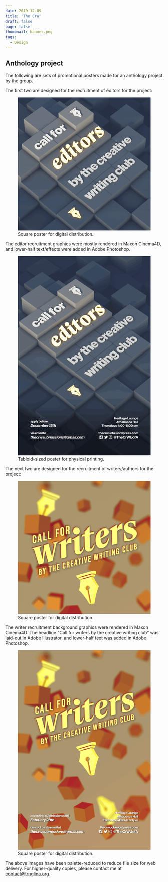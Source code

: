 ```yaml
---
date: 2019-12-09
title: 'The CrW'
draft: false
page: false
thumbnail: banner.png
tags:
  - Design
---
```


## Anthology project

The following are sets of promotional posters made for an anthology project by the group.

The first two are designed for the recruitment of editors for the project:

<figure>
  <img src="call-for-editors-square-fs8.png" alt="Square poster displaying the group's logo and the words 'Call for editors by the Creative writing club'.">
  <figcaption>Square poster for digital distribution.</figcaption>
</figure>

The editor recruitment graphics were mostly rendered in Maxon Cinema4D, and lower-half text/effects were added in Adobe Photoshop.

<figure>
  <img src="call-for-editors-fs8.png" alt="Tabloid-sized poster displaying the group's logo, location, contact and social media information, and the words 'Call for editors by the Creative writing club', alongside the deadline for applicants. The application deadline is December 15th, and applications should be made to thecrwsubmissions@gmail.com. The group meets on Thursdays from 4:00 to 6:00 P.M. weekly, in the Heritage Lounge, located within Athabasca Hall. The group's website is at thecrwuofa.wordpress.com, and can be found at @TheCrWUofA on Facebook, Twitter, and Instagram.">
  <figcaption>Tabloid-sized poster for physical printing.</figcaption> 
</figure>

The next two are designed for the recruitment of writers/authors for the project:

<figure>
  <img src="call-for-writers-square-fs8.png" alt="Square poster displaying the group's logo and the words 'Call for writers by the Creative writing club'.">
  <figcaption>Square poster for digital distribution.</figcaption>
</figure>

The writer recruitment background graphics were rendered in Maxon Cinema4D. The headline "Call for writers by the creative writing club" was laid-out in Adobe Illustrator, and lower-half text was added in Adobe Photoshop.

<figure>
  <img src="call-for-writers-fs8.png" alt="Tabloid-sized poster displaying the group's logo, location, contact and social media information, and the words 'Call for writers by the Creative writing club', alongside the deadline for submissions. The submission deadline is February 28th, and submissions should be made to thecrwsubmissions@gmail.com. The group meets on Thursdays from 4:00 to 6:00 P.M. weekly, in the Heritage Lounge, located within Athabasca Hall. The group's website is at thecrwuofa.wordpress.com, and can be found at @TheCrWUofA on Facebook, Twitter, and Instagram.">
  <figcaption>Square poster for digital distribution.</figcaption>
</figure>

The above images have been palette-reduced to reduce file size for web delivery. For higher-quality copies, please contact me at [contact@trnglina.org](mailto:contact@trnglina.org).
